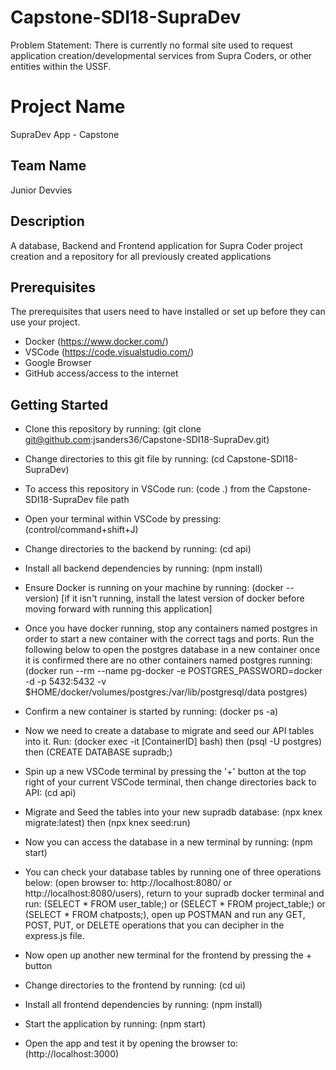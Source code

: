 # Capstone-SDI18-SupraDev
Problem Statement: There is currently no formal site used to request application creation/developmental services from Supra Coders, or other entities within the USSF.

# Project Name

SupraDev App - Capstone

## Team Name

Junior Devvies

## Description

A database, Backend and Frontend application for Supra Coder project creation and a repository for all previously created applications

## Prerequisites

The prerequisites that users need to have installed or set up before they can use your project.

- Docker (https://www.docker.com/)
- VSCode (https://code.visualstudio.com/)
- Google Browser
- GitHub access/access to the internet

## Getting Started

- Clone this repository by running:
  (git clone git@github.com:jsanders36/Capstone-SDI18-SupraDev.git)
- Change directories to this git file by running:
  (cd Capstone-SDI18-SupraDev)
- To access this repository in VSCode run:
  (code .) from the Capstone-SDI18-SupraDev file path
- Open your terminal within VSCode by pressing:
  (control/command+shift+J)
- Change directories to the backend by running:
  (cd api)
- Install all backend dependencies by running:
  (npm install)
- Ensure Docker is running on your machine by running:
  (docker --version)
  [if it isn't running, install the latest version of docker before moving forward with running this application]
- Once you have docker running, stop any containers named postgres in order to start a new container with the correct tags and ports. Run the following below to open the postgres database in a new container once it is confirmed there are no other containers named postgres running:
  (docker run --rm --name pg-docker -e POSTGRES_PASSWORD=docker -d -p 5432:5432 -v $HOME/docker/volumes/postgres:/var/lib/postgresql/data postgres)
- Confirm a new container is started by running:
  (docker ps -a)
- Now we need to create a database to migrate and seed our API tables into it. Run:
  (docker exec -it [ContainerID] bash) then (psql -U postgres) then (CREATE DATABASE supradb;)
- Spin up a new VSCode terminal by pressing the '+' button at the top right of your current VSCode terminal, then change directories back to API:
  (cd api)
- Migrate and Seed the tables into your new supradb database:
  (npx knex migrate:latest) then (npx knex seed:run)
- Now you can access the database in a new terminal by running:
  (npm start)
- You can check your database tables by running one of three operations below:
  (open browser to: http://localhost:8080/ or http://localhost:8080/users),
  return to your supradb docker terminal and run: (SELECT * FROM user_table;) or (SELECT * FROM project_table;) or (SELECT * FROM chatposts;),
  open up POSTMAN and run any GET, POST, PUT, or DELETE operations that you can decipher in the express.js file.

- Now open up another new terminal for the frontend by pressing the + button
- Change directories to the frontend by running:
  (cd ui)
- Install all frontend dependencies by running:
  (npm install)
- Start the application by running:
  (npm start)
- Open the app and test it by opening the browser to:
  (http://localhost:3000)
